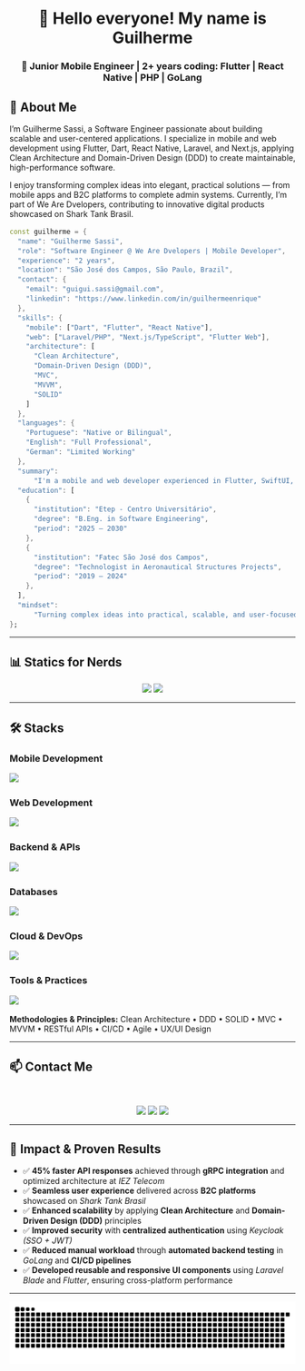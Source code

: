 <h1 align="center">👋 Hello everyone! My name is Guilherme </h1>

<h3 align="center">🚀 Junior Mobile Engineer | 2+ years coding: Flutter | React Native | PHP | GoLang </h3>

## 💬 **About Me**

I’m Guilherme Sassi, a Software Engineer passionate about building scalable and user-centered applications.
I specialize in mobile and web development using Flutter, Dart, React Native, Laravel, and Next.js, applying Clean Architecture and Domain-Driven Design (DDD) to create maintainable, high-performance software.

I enjoy transforming complex ideas into elegant, practical solutions — from mobile apps and B2C platforms to complete admin systems.
Currently, I’m part of We Are Dvelopers, contributing to innovative digital products showcased on Shark Tank Brasil.

```dart
const guilherme = {
  "name": "Guilherme Sassi",
  "role": "Software Engineer @ We Are Dvelopers | Mobile Developer",
  "experience": "2 years",
  "location": "São José dos Campos, São Paulo, Brazil",
  "contact": {
    "email": "guigui.sassi@gmail.com",
    "linkedin": "https://www.linkedin.com/in/guilhermeenrique"
  },
  "skills": {
    "mobile": ["Dart", "Flutter", "React Native"],
    "web": ["Laravel/PHP", "Next.js/TypeScript", "Flutter Web"],
    "architecture": [
      "Clean Architecture",
      "Domain-Driven Design (DDD)",
      "MVC",
      "MVVM",
      "SOLID"
    ]
  },
  "languages": {
    "Portuguese": "Native or Bilingual",
    "English": "Full Professional",
    "German": "Limited Working"
  },
  "summary":
      "I'm a mobile and web developer experienced in Flutter, SwiftUI, Kotlin, Laravel, and Next.js, building scalable applications with clean, maintainable code. I apply Clean Architecture, DDD, and SOLID principles to deliver robust software solutions.",
  "education": [
    {
      "institution": "Etep - Centro Universitário",
      "degree": "B.Eng. in Software Engineering",
      "period": "2025 – 2030"
    },
    {
      "institution": "Fatec São José dos Campos",
      "degree": "Technologist in Aeronautical Structures Projects",
      "period": "2019 – 2024"
    },
  ],
  "mindset":
      "Turning complex ideas into practical, scalable, and user-focused solutions."
};
```
---
## 📊 **Statics for Nerds**

<div align="center">
  <img height="180em" src="https://github-readme-stats.vercel.app/api?username=GuiRuizz&show_icons=true&theme=radical"/>
  <img height="180em" src="https://github-readme-stats.vercel.app/api/top-langs/?username=GuiRuizz&layout=compact&langs_count=4&theme=radical"/>
</div>

---
## 🛠️ **Stacks**

### **Mobile Development**
<div align="left"> <img src="https://skillicons.dev/icons?i=react,flutter,dart" /> </div>

### **Web Development**
<div align="left"> <img src="https://skillicons.dev/icons?i=php,laravel,nextjs" /> </div>

### **Backend & APIs**
<div align="left"> <img src="https://skillicons.dev/icons?i=go,postman,nodejs" /> </div>

### **Databases**
<div align="left"> <img src="https://skillicons.dev/icons?i=postgresql,mysql,supabase" /> </div>

### **Cloud & DevOps**
<div align="left"> <img src="https://skillicons.dev/icons?i=docker,github,git" /> </div>

### **Tools & Practices**
<div align="left"> <img src="https://skillicons.dev/icons?i=vscode,figma,linux" /> </div>


**Methodologies & Principles:** Clean Architecture • DDD • SOLID • MVC • MVVM • RESTful APIs • CI/CD • Agile • UX/UI Design

---
## 📫 **Contact Me**

<div align="center"> </br>

  <a href="https://instagram.com/gui.ruizz" target="_blank"><img src="https://img.shields.io/badge/-Instagram-%23E4405F?style=for-the-badge&logo=instagram&logoColor=white" target="_blank"></a>
  <a href = "guilhermesassicontact@gmail.com"><img src="https://img.shields.io/badge/-Gmail-%23333?style=for-the-badge&logo=gmail&logoColor=white" target="_blank"></a>
  <a href="https://www.linkedin.com/in/guilhermeenrique/gm" target="_blank"><img src="https://img.shields.io/badge/-LinkedIn-%230077B5?style=for-the-badge&logo=linkedin&logoColor=white" target="_blank"></a> 
  
</div>

---

## 🌟 **Impact & Proven Results**

- ✅ **45% faster API responses** achieved through **gRPC integration** and optimized architecture at *IEZ Telecom*  
- ✅ **Seamless user experience** delivered across **B2C platforms** showcased on *Shark Tank Brasil*  
- ✅ **Enhanced scalability** by applying **Clean Architecture** and **Domain-Driven Design (DDD)** principles  
- ✅ **Improved security** with **centralized authentication** using *Keycloak (SSO + JWT)*  
- ✅ **Reduced manual workload** through **automated backend testing** in *GoLang* and **CI/CD pipelines**  
- ✅ **Developed reusable and responsive UI components** using *Laravel Blade* and *Flutter*, ensuring cross-platform performance  

---


<picture>
  <source media="(prefers-color-scheme: dark)" srcset="https://github.com/GuiRuizz/GuiRuizz/blob/output/github-contribution-grid-snake-dark.svg" />
  <img alt="Snake animation" src="https://github.com/GuiRuizz/GuiRuizz/blob/output/github-contribution-grid-snake.svg" />
</picture>






